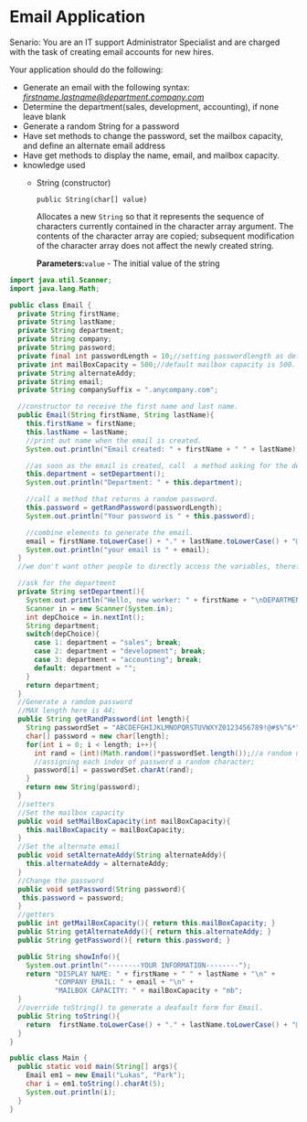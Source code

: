 # Email Application

Senario: You are an IT support Administrator Specialist and are charged with the task of creating email accounts for new hires.

Your application should  do the following:

- Generate an email with the following syntax: *firstname.lastname@department.company.com*
- Determine the department(sales, development, accounting), if none leave blank
- Generate a random String for a password
- Have set methods to change the password, set the mailbox capacity, and define an alternate email address
- Have get methods to display the name, email, and mailbox capacity.
- knowledge used
    - String (constructor)
        
        ```
        public String(char[] value)
        ```
        
        Allocates a new `String` so that it represents the sequence of characters currently contained in the character array argument. The contents of the character array are copied; subsequent modification of the character array does not affect the newly created string.
        
        **Parameters:**`value` - The initial value of the string
        

```java
import java.util.Scanner;
import java.lang.Math;

public class Email {
  private String firstName;
  private String lastName;
  private String department;
  private String company;
  private String password;
  private final int passwordLength = 10;//setting passwordlength as default.
  private int mailBoxCapacity = 500;//default mailbox capacity is 500.
  private String alternateAddy;
  private String email;
  private String companySuffix = ".anycompany.com";

  //constructor to receive the first name and last name.
  public Email(String firstName, String lastName){
    this.firstName = firstName;
    this.lastName = lastName;
    //print out name when the email is created.
    System.out.println("Email created: " + firstName + " " + lastName);

    //as soon as the email is created, call  a method asking for the department - return the department.
    this.department = setDepartment();
    System.out.println("Department: " + this.department);

    //call a method that returns a random password.
    this.password = getRandPassword(passwordLength);
    System.out.println("Your password is " + this.password);

    //combine elements to generate the email.
    email = firstName.toLowerCase() + "." + lastName.toLowerCase() + "@" + department + companySuffix;
    System.out.println("your email is " + email);
  }
  //we don't want other people to directly access the variables, therefore we uise the encapsulation technique by getters and setters.

  //ask for the department
  private String setDepartment(){
    System.out.println("Hello, new worker: " + firstName + "\nDEPARTMENT CODES:\n1 for Sales\n2 for development\n3 for accounting.\nEnter the department codes:");
    Scanner in = new Scanner(System.in);
    int depChoice = in.nextInt();
    String department;
    switch(depChoice){
      case 1: department = "sales"; break;
      case 2: department = "development"; break;
      case 3: department = "accounting"; break;
      default: department = "";
    }
    return department;
  }
  //Generate a ramdom password
  //MAX length here is 44;
  public String getRandPassword(int length){
    String passwordSet = "ABCDEFGHIJKLMNOPQRSTUVWXYZ0123456789!@#$%^&*";
    char[] password = new char[length];
    for(int i = 0; i < length; i++){
      int rand = (int)(Math.random()*passwordSet.length());//a random number(index) to determine a random char in passwordSet.
      //assigning each index of password a random character;
      password[i] = passwordSet.charAt(rand);
    }
    return new String(password);
  }
  //setters
  //Set the mailbox capacity
  public void setMailBoxCapacity(int mailBoxCapacity){
    this.mailBoxCapacity = mailBoxCapacity;
  }
  //Set the alternate email
  public void setAlternateAddy(String alternateAddy){
    this.alternateAddy = alternateAddy;
  }
  //Change the password
  public void setPassword(String password){
   this.password = password; 
  }
  //getters
  public int getMailBoxCapacity(){ return this.mailBoxCapacity; }
  public String getAlternateAddy(){ return this.alternateAddy; }
  public String getPassword(){ return this.password; }

  public String showInfo(){
    System.out.println("--------YOUR INFORMATION--------");
    return "DISPLAY NAME: " + firstName + " " + lastName + "\n" +
           "COMPANY EMAIL: " + email + "\n" +
           "MAILBOX CAPACITY: " + mailBoxCapacity + "mb";
  }
  //override toString() to generate a deafault form for Email.
  public String toString(){
    return  firstName.toLowerCase() + "." + lastName.toLowerCase() + "@" + department + companySuffix;
  }
}
```

```java
public class Main {
  public static void main(String[] args){
    Email em1 = new Email("Lukas", "Park");
    char i = em1.toString().charAt(5);
    System.out.println(i);
  }
}
```